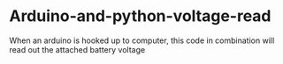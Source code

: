 # Arduino-and-python-voltage-read
When an arduino is hooked up to computer, this code in combination will read out the attached battery voltage
